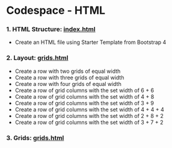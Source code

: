 # Codespace - HTML
### 1. HTML Structure: [index.html](/index.html) ###
* Create an HTML file using Starter Template from Bootstrap 4 

### 2. Layout: [grids.html](/grids.html) ###
* Create a row with two grids of equal width
* Create a row with three grids of equal width
* Create a row with four grids of equal width
* Create a row of grid columns with the set width of 6 + 6 
* Create a row of grid columns with the set width of 4 + 8
* Create a row of grid columns with the set width of 3 + 9
* Create a row of grid columns with the set width of 4 + 4 + 4
* Create a row of grid columns with the set width of 2 + 8 + 2
* Create a row of grid columns with the set width of 3 + 7 + 2

### 3. Grids: [grids.html](/grids.html) ###
